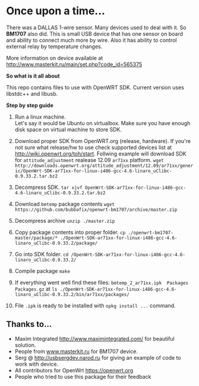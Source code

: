 # Once upon a time...
There was a DALLAS 1-wire sensor.
Many devices used to deal with it.
So **BM1707** also did.
This is small USB device that has one sensor on board and ability to connect much more by wire.
Also it has ability to control external relay by temperature changes.

More information on device available at http://www.masterkit.ru/main/set.php?code_id=565375

**So what is it all about**

This repo contains files to use with OpenWRT SDK.
Current version uses libstdc++ and libusb.

**Step by step guide**

1. Run a linux machine.<br>
Let's say it would be Ubuntu on virtualbox. Make sure you have enough disk space on virtual machine to store SDK.

2. Download proper SDK from OpenWRT.org (release, hardware). If you're not sure what release/hw to use check supported devices list at http://wiki.openwrt.org/toh/start. Follwing example will download SDK for `attitude_adjustment` realease 12.09 `ar71xx` platform.
`wget http://downloads.openwrt.org/attitude_adjustment/12.09/ar71xx/generic/OpenWrt-SDK-ar71xx-for-linux-i486-gcc-4.6-linaro_uClibc-0.9.33.2.tar.bz2`

3. Decompress SDK.
`tar xjvf OpenWrt-SDK-ar71xx-for-linux-i486-gcc-4.6-linaro_uClibc-0.9.33.2.tar.bz2`

4. Download `bmtemp` package contents
`wget https://github.com/bubbafix/openwrt-bm1707/archive/master.zip`

5. Decompress archive
`unzip ./master.zip`

6. Copy package contents into proper folder.
`cp ./openwrt-bm1707-master/package/* ./OpenWrt-SDK-ar71xx-for-linux-i486-gcc-4.6-linaro_uClibc-0.9.33.2/package/`

7. Go into SDK folder.
`cd /OpenWrt-SDK-ar71xx-for-linux-i486-gcc-4.6-linaro_uClibc-0.9.33.2/`

8. Compile package
`make`

9. If everything went well find these files: `bmtemp_2_ar71xx.ipk  Packages  Packages.gz` at
`ls ./OpenWrt-SDK-ar71xx-for-linux-i486-gcc-4.6-linaro_uClibc-0.9.33.2/bin/ar71xx/packages/`

10. File `.ipk` is ready to be installed with `opkg install ...` command.

## Thanks to...

* Maxim Integrated http://www.maximintegrated.com/ for beautiful solution.
* People from www.masterkit.ru for BM1707 device.
* Serg @ http://usbsergdev.narod.ru for giving an example of code to work with device.
* All contributors for OpenWrt https://openwrt.org
* People who tried to use this package for their feedback
